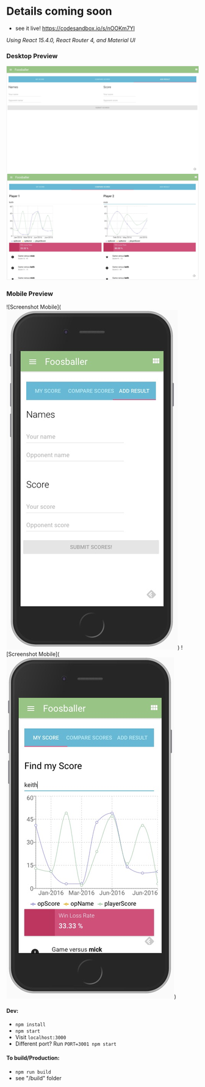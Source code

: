 # Details coming soon
* see it live! https://codesandbox.io/s/nOOKm7Yl

*Using React 15.4.0, React Router 4, and Material UI*

### Desktop Preview

![Screenshot desktop 1](https://github.com/yarnball/ScoreTracking/blob/master/preview/desktop_1.jpg)
![Screenshot desktop 2](https://github.com/yarnball/ScoreTracking/blob/master/preview/desktop_2.jpg)

### Mobile Preview
![Screenshot Mobile](![Screenshot mobile 1](https://github.com/yarnball/ScoreTracking/blob/master/preview/mobile_1.jpg))
![Screenshot Mobile](![Screenshot mobile 2](https://github.com/yarnball/ScoreTracking/blob/master/preview/mobile_2.jpg))


#### Dev:
* ```npm install```
* ```npm start```
* Visit ```localhost:3000```
* Different port? Run ```PORT=3001 npm start```

#### To build/Production:
* `npm run build`
* see "/build" folder